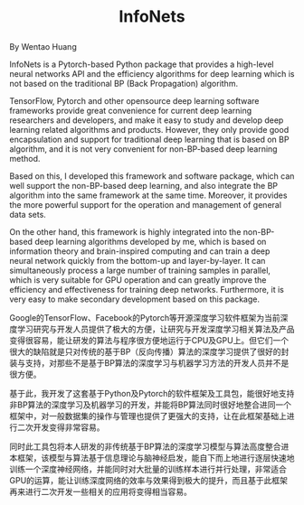 # <p align="center">InfoNets
By Wentao Huang

  InfoNets is a Pytorch-based Python package that provides a high-level neural networks API and the efficiency algorithms for deep learning which is not based on the traditional BP (Back Propagation) algorithm. 

TensorFlow, Pytorch and other opensource deep learning software frameworks provide great convenience for current deep learning researchers and developers, and make it easy to study and develop deep learning related algorithms and products. However, they only provide good encapsulation and support for traditional deep learning that is based on BP algorithm, and it is not very convenient for non-BP-based deep learning method. 

Based on this, I developed this framework and software package, which can well support the non-BP-based deep learning, and also integrate the BP algorithm into the same framework at the same time. Moreover, it provides the more powerful support for the operation and management of general data sets.

On the other hand, this framework is highly integrated into the non-BP-based deep learning algorithms developed by me, which is based on information theory and brain-inspired computing and can train a deep neural network quickly from the bottom-up and layer-by-layer. It can simultaneously process a large number of training samples in parallel, which is very suitable for GPU operation and can greatly improve the efficiency and effectiveness for training deep networks. Furthermore, it is very easy to make secondary development based on this package. 


Google的TensorFlow、Facebook的Pytorch等开源深度学习软件框架为当前深度学习研究与开发人员提供了极大的方便，让研究与开发深度学习相关算法及产品变得很容易，能让研发的算法与程序很方便地运行于CPU及GPU上。但它们一个很大的缺陷就是只对传统的基于BP（反向传播）算法的深度学习提供了很好的封装与支持，对那些不是基于BP算法的深度学习与机器学习方法的开发人员并不是很方便。

基于此，我开发了这套基于Python及Pytorch的软件框架及工具包，能很好地支持非BP算法的深度学习及机器学习的开发，并能将BP算法同时很好地整合进同一个框架中，对一般数据集的操作与管理也提供了更强大的支持，让在此框架基础上进行二次开发变得非常容易。

同时此工具包将本人研发的非传统基于BP算法的深度学习模型与算法高度整合进本框架，该模型与算法基于信息理论与脑神经启发，能自下而上地进行逐层快速地训练一个深度神经网络，并能同时对大批量的训练样本进行并行处理，非常适合GPU的运算，能让训练深度网络的效率与效果得到极大的提升，而且基于此框架再来进行二次开发一些相关的应用将变得相当容易。
